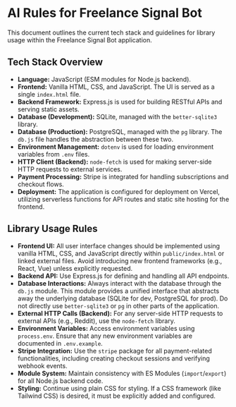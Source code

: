 # AI Rules for Freelance Signal Bot

This document outlines the current tech stack and guidelines for library usage within the Freelance Signal Bot application.

## Tech Stack Overview

*   **Language:** JavaScript (ESM modules for Node.js backend).
*   **Frontend:** Vanilla HTML, CSS, and JavaScript. The UI is served as a single `index.html` file.
*   **Backend Framework:** Express.js is used for building RESTful APIs and serving static assets.
*   **Database (Development):** SQLite, managed with the `better-sqlite3` library.
*   **Database (Production):** PostgreSQL, managed with the `pg` library. The `db.js` file handles the abstraction between these two.
*   **Environment Management:** `dotenv` is used for loading environment variables from `.env` files.
*   **HTTP Client (Backend):** `node-fetch` is used for making server-side HTTP requests to external services.
*   **Payment Processing:** Stripe is integrated for handling subscriptions and checkout flows.
*   **Deployment:** The application is configured for deployment on Vercel, utilizing serverless functions for API routes and static site hosting for the frontend.

## Library Usage Rules

*   **Frontend UI:** All user interface changes should be implemented using vanilla HTML, CSS, and JavaScript directly within `public/index.html` or linked external files. Avoid introducing new frontend frameworks (e.g., React, Vue) unless explicitly requested.
*   **Backend API:** Use Express.js for defining and handling all API endpoints.
*   **Database Interactions:** Always interact with the database through the `db.js` module. This module provides a unified interface that abstracts away the underlying database (SQLite for dev, PostgreSQL for prod). Do not directly use `better-sqlite3` or `pg` in other parts of the application.
*   **External HTTP Calls (Backend):** For any server-side HTTP requests to external APIs (e.g., Reddit), use the `node-fetch` library.
*   **Environment Variables:** Access environment variables using `process.env`. Ensure that any new environment variables are documented in `.env.example`.
*   **Stripe Integration:** Use the `stripe` package for all payment-related functionalities, including creating checkout sessions and verifying webhook events.
*   **Module System:** Maintain consistency with ES Modules (`import`/`export`) for all Node.js backend code.
*   **Styling:** Continue using plain CSS for styling. If a CSS framework (like Tailwind CSS) is desired, it must be explicitly added and configured.